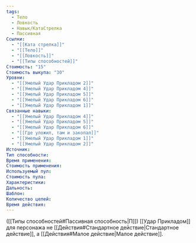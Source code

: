 ```yaml
---
tags:
  - Тело
  - Ловкость
  - Навык/КатаСтрелка
  - Пассивная
Ссылки:
  - "[[Ката стрелка]]"
  - "[[Тело]]"
  - "[[Ловкость]]"
  - "[[Типы способностей]]"
Стоимость: "15"
Стоимость выкупа: "30"
Уровни:
  - "[[Умелый Удар Прикладом 2]]"
  - "[[Умелый Удар Прикладом 4]]"
  - "[[Умелый Удар Прикладом 5]]"
  - "[[Умелый Удар Прикладом 6]]"
  - "[[Умелый Удар Прикладом 1]]"
Связанные навыки:
  - "[[Умелый Удар Прикладом 4]]"
  - "[[Умелый Удар Прикладом 5]]"
  - "[[Умелый Удар Прикладом 6]]"
  - "[[Где уложил, там и закопал]]"
  - "[[Умелый Удар Прикладом 1]]"
  - "[[Умелый Удар Прикладом 2]]"
Источник:
Тип способности:
Время применения:
Стоимость применения:
Используемый пул:
Стоимость пула:
Характеристики:
Дальность:
Шаблон:
Количество целей:
Время действия:
---
```

([[Типы способностей#Пассивная способность|П]]) [[Удар Прикладом]] для персонажа не [[Действия#Стандартное действие|Стандартное действие]], а [[Действия#Малое действие|Малое действие]]. 